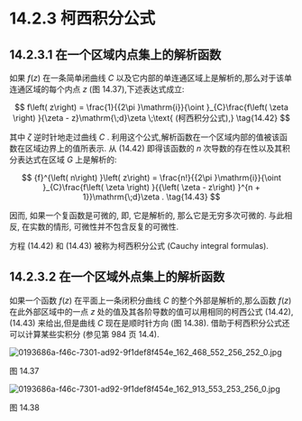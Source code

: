 # 14.2.3 柯西积分公式

## 14.2.3.1 在一个区域内点集上的解析函数

如果 $f\left( z\right)$ 在一条简单闭曲线 $C$ 以及它内部的单连通区域上是解析的,那么对于该单连通区域的每个内点 $z$ (图 14.37),下述表达式成立:

$$
f\left( z\right)  = \frac{1}{{2\pi }\mathrm{i}}{\oint }_{C}\frac{f\left( \zeta \right) }{\zeta  - z}\mathrm{\;d}\zeta \;\text{ (柯西积分公式),} \tag{14.42}
$$

其中 $\zeta$ 逆时针地走过曲线 $C$ . 利用这个公式,解析函数在一个区域内部的值被该函数在区域边界上的值所表示. 从 (14.42) 即得该函数的 $n$ 次导数的存在性以及其积分表达式在区域 $G$ 上是解析的:

$$
{f}^{\left( n\right) }\left( z\right)  = \frac{n!}{{2\pi }\mathrm{i}}{\oint }_{C}\frac{f\left( \zeta \right) }{{\left( \zeta  - z\right) }^{n + 1}}\mathrm{\;d}\zeta . \tag{14.43}
$$

因而, 如果一个复函数是可微的, 即, 它是解析的, 那么它是无穷多次可微的. 与此相反, 在实数的情形, 可微性并不包含反复的可微性.

方程 (14.42) 和 (14.43) 被称为柯西积分公式 (Cauchy integral formulas).

## 14.2.3.2 在一个区域外点集上的解析函数

如果一个函数 $f\left( z\right)$ 在平面上一条闭积分曲线 $C$ 的整个外部是解析的,那么函数 $f\left( z\right)$ 在此外部区域中的一点 $z$ 处的值及其各阶导数的值可以用相同的柯西公式 (14.42),(14.43) 来给出,但是曲线 $C$ 现在是顺时针方向 (图 14.38). 借助于柯西积分公式还可以计算某些实积分 (参见第 984 页 14.4).

![0193686a-f46c-7301-ad92-9f1def8f454e_162_468_552_256_252_0.jpg](/images/0193686a-f46c-7301-ad92-9f1def8f454e_162_468_552_256_252_0.jpg)

图 14.37

![0193686a-f46c-7301-ad92-9f1def8f454e_162_913_553_253_256_0.jpg](/images/0193686a-f46c-7301-ad92-9f1def8f454e_162_913_553_253_256_0.jpg)

图 14.38


